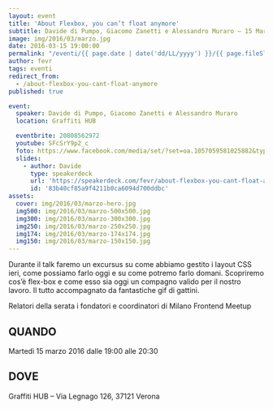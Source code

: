```yaml
---
layout: event
title: 'About Flexbox, you can’t float anymore'
subtitle: Davide di Pumpo, Giacomo Zanetti e Alessandro Muraro – 15 Marzo 2016 – Graffiti HUB
image: img/2016/03/marzo.jpg
date: 2016-03-15 19:00:00
permalink: "/eventi/{{ page.date | date('dd/LL/yyyy') }}/{{ page.fileSlug | slug }}/index.html"
author: fevr
tags: eventi
redirect_from:
  - /about-flexbox-you-cant-float-anymore
published: true

event:
  speaker: Davide di Pumpo, Giacomo Zanetti e Alessandro Muraro
  location: Graffiti HUB

  eventbrite: 20808562972
  youtube: SFcSrY9p2_c
  foto: https://www.facebook.com/media/set/?set=oa.1057059581025882&type=3
  slides:
    - author: Davide
      type: speakerdeck
      url: 'https://speakerdeck.com/fevr/about-flexbox-you-cant-float-anymore'
      id: '83b40cf85a9f4211b0ca6094d700ddbc'
assets:
  cover: img/2016/03/marzo-hero.jpg
  img500: img/2016/03/marzo-500x500.jpg
  img300: img/2016/03/marzo-300x300.jpg
  img250: img/2016/03/marzo-250x250.jpg
  img174: img/2016/03/marzo-174x174.jpg
  img150: img/2016/03/marzo-150x150.jpg
---
```


Durante il talk faremo un excursus su come abbiamo gestito i layout CSS ieri, come possiamo farlo oggi
e su come potremo farlo domani.
Scopriremo cos’è flex-box e come esso sia oggi un compagno valido per il nostro lavoro.
Il tutto accompagnato da fantastiche gif di gattini.

Relatori della serata i fondatori e coordinatori di Milano Frontend Meetup

## QUANDO

Martedì 15 marzo 2016 dalle 19:00 alle 20:30

## DOVE

Graffiti HUB – Via Legnago 126, 37121 Verona
